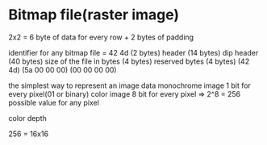 Bitmap file(raster image)
===========
2x2 = 6 byte of data for every row + 2 bytes of padding 

identifier for any bitmap file = 42 4d (2 bytes)
header (14 bytes)
dip header (40 bytes)
size of the file in bytes (4 bytes)
reserved bytes (4 bytes)
(42 4d) (5a 00 00 00) (00 00 00 00) 


the simplest way to represent an image data
monochrome image 1 bit for every pixel(01 or binary)
color image 8 bit for every pixel => 2^8 = 256 possible value for any pixel


color depth

256 = 16x16

